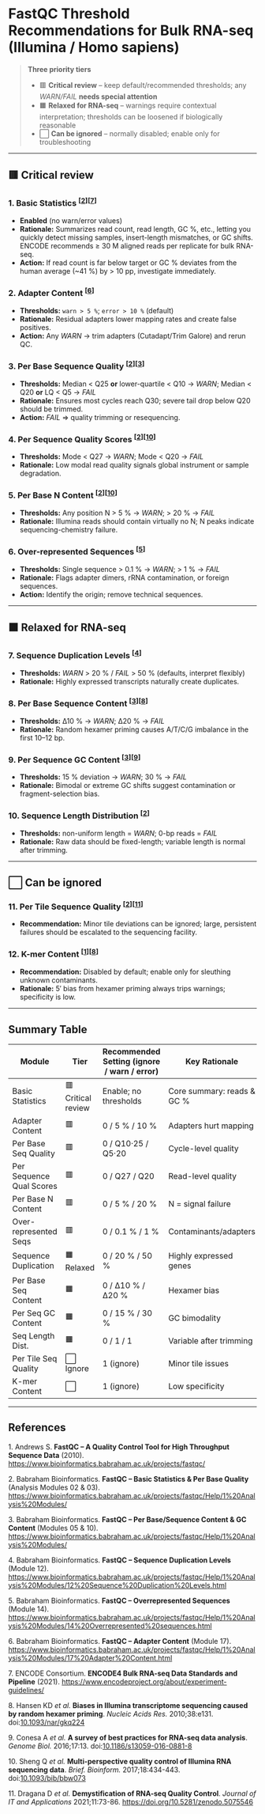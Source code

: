 # FastQC Threshold Recommendations for Bulk RNA-seq (Illumina / **Homo sapiens**)

> **Three priority tiers**  
> * 🟥 **Critical review** – keep default/recommended thresholds; any *WARN/FAIL* **needs special attention**  
> * 🟧 **Relaxed for RNA-seq** – warnings require contextual interpretation; thresholds can be loosened if biologically reasonable  
> * ⬜ **Can be ignored** – normally disabled; enable only for troubleshooting  

---

## 🟥 Critical review

### 1. Basic Statistics   <sup>[<a href="#ref2">2</a>][<a href="#ref7">7</a>]</sup>
* **Enabled** (no warn/error values)  
* **Rationale:** Summarizes read count, read length, GC %, etc., letting you quickly detect missing samples, insert-length mismatches, or GC shifts. ENCODE recommends ≥ 30 M aligned reads per replicate for bulk RNA-seq.  
* **Action:** If read count is far below target or GC % deviates from the human average (~41 %) by > 10 pp, investigate immediately.  

### 2. Adapter Content   <sup>[<a href="#ref6">6</a>]</sup>
* **Thresholds:** `warn > 5 %`; `error > 10 %` (default)  
* **Rationale:** Residual adapters lower mapping rates and create false positives.  
* **Action:** Any *WARN* → trim adapters (Cutadapt/Trim Galore) and rerun QC.  

### 3. Per Base Sequence Quality   <sup>[<a href="#ref2">2</a>][<a href="#ref3">3</a>]</sup>
* **Thresholds:** Median < Q25 **or** lower-quartile < Q10 → *WARN*; Median < Q20 **or** LQ < Q5 → *FAIL*  
* **Rationale:** Ensures most cycles reach Q30; severe tail drop below Q20 should be trimmed.  
* **Action:** *FAIL* ⇒ quality trimming or resequencing.  

### 4. Per Sequence Quality Scores   <sup>[<a href="#ref2">2</a>][<a href="#ref10">10</a>]</sup>
* **Thresholds:** Mode < Q27 → *WARN*; Mode < Q20 → *FAIL*  
* **Rationale:** Low modal read quality signals global instrument or sample degradation.  

### 5. Per Base N Content   <sup>[<a href="#ref2">2</a>][<a href="#ref10">10</a>]</sup>
* **Thresholds:** Any position N > 5 % → *WARN*; > 20 % → *FAIL*  
* **Rationale:** Illumina reads should contain virtually no N; N peaks indicate sequencing-chemistry failure.  

### 6. Over-represented Sequences   <sup>[<a href="#ref5">5</a>]</sup>
* **Thresholds:** Single sequence > 0.1 % → *WARN*; > 1 % → *FAIL*  
* **Rationale:** Flags adapter dimers, rRNA contamination, or foreign sequences.  
* **Action:** Identify the origin; remove technical sequences.  

---

## 🟧 Relaxed for RNA-seq

### 7. Sequence Duplication Levels   <sup>[<a href="#ref4">4</a>]</sup>
* **Thresholds:** *WARN* > 20 % / *FAIL* > 50 % (defaults, interpret flexibly)  
* **Rationale:** Highly expressed transcripts naturally create duplicates.  

### 8. Per Base Sequence Content   <sup>[<a href="#ref3">3</a>][<a href="#ref8">8</a>]</sup>
* **Thresholds:** Δ10 % → *WARN*; Δ20 % → *FAIL*  
* **Rationale:** Random hexamer priming causes A/T/C/G imbalance in the first 10–12 bp.  

### 9. Per Sequence GC Content   <sup>[<a href="#ref3">3</a>][<a href="#ref9">9</a>]</sup>
* **Thresholds:** 15 % deviation → *WARN*; 30 % → *FAIL*  
* **Rationale:** Bimodal or extreme GC shifts suggest contamination or fragment-selection bias.  

### 10. Sequence Length Distribution   <sup>[<a href="#ref2">2</a>]</sup>
* **Thresholds:** non-uniform length = *WARN*; 0-bp reads = *FAIL*  
* **Rationale:** Raw data should be fixed-length; variable length is normal after trimming.  

---

## ⬜ Can be ignored

### 11. Per Tile Sequence Quality   <sup>[<a href="#ref2">2</a>][<a href="#ref11">11</a>]</sup>
* **Recommendation:** Minor tile deviations can be ignored; large, persistent failures should be escalated to the sequencing facility.  

### 12. K-mer Content   <sup>[<a href="#ref1">1</a>][<a href="#ref8">8</a>]</sup>
* **Recommendation:** Disabled by default; enable only for sleuthing unknown contaminants.  
* **Rationale:** 5′ bias from hexamer priming always trips warnings; specificity is low.  

---

## Summary Table

| Module | Tier | Recommended Setting (ignore / warn / error) | Key Rationale |
|---|---|---|---|
| Basic Statistics | 🟥 Critical review | Enable; no thresholds | Core summary: reads & GC % |
| Adapter Content | 🟥 | 0 / 5 % / 10 % | Adapters hurt mapping |
| Per Base Seq Quality | 🟥 | 0 / Q10·25 / Q5·20 | Cycle-level quality |
| Per Sequence Qual Scores | 🟥 | 0 / Q27 / Q20 | Read-level quality |
| Per Base N Content | 🟥 | 0 / 5 % / 20 % | N = signal failure |
| Over-represented Seqs | 🟥 | 0 / 0.1 % / 1 % | Contaminants/adapters |
| Sequence Duplication | 🟧 Relaxed | 0 / 20 % / 50 % | Highly expressed genes |
| Per Base Seq Content | 🟧 | 0 / Δ10 % / Δ20 % | Hexamer bias |
| Per Seq GC Content | 🟧 | 0 / 15 % / 30 % | GC bimodality |
| Seq Length Dist. | 🟧 | 0 / 1 / 1 | Variable after trimming |
| Per Tile Seq Quality | ⬜ Ignore | 1 (ignore) | Minor tile issues |
| K-mer Content | ⬜ | 1 (ignore) | Low specificity |

---

## References

<a id="ref1"></a>1. Andrews S. **FastQC – A Quality Control Tool for High Throughput Sequence Data** (2010). <https://www.bioinformatics.babraham.ac.uk/projects/fastqc/>  

<a id="ref2"></a>2. Babraham Bioinformatics. **FastQC – Basic Statistics & Per Base Quality** (Analysis Modules 02 & 03). <https://www.bioinformatics.babraham.ac.uk/projects/fastqc/Help/1%20Analysis%20Modules/>  

<a id="ref3"></a>3. Babraham Bioinformatics. **FastQC – Per Base/Sequence Content & GC Content** (Modules 05 & 10). <https://www.bioinformatics.babraham.ac.uk/projects/fastqc/Help/1%20Analysis%20Modules/>  

<a id="ref4"></a>4. Babraham Bioinformatics. **FastQC – Sequence Duplication Levels** (Module 12). <https://www.bioinformatics.babraham.ac.uk/projects/fastqc/Help/1%20Analysis%20Modules/12%20Sequence%20Duplication%20Levels.html>  

<a id="ref5"></a>5. Babraham Bioinformatics. **FastQC – Overrepresented Sequences** (Module 14). <https://www.bioinformatics.babraham.ac.uk/projects/fastqc/Help/1%20Analysis%20Modules/14%20Overrepresented%20sequences.html>  

<a id="ref6"></a>6. Babraham Bioinformatics. **FastQC – Adapter Content** (Module 17). <https://www.bioinformatics.babraham.ac.uk/projects/fastqc/Help/1%20Analysis%20Modules/17%20Adapter%20Content.html>  

<a id="ref7"></a>7. ENCODE Consortium. **ENCODE4 Bulk RNA-seq Data Standards and Pipeline** (2021). <https://www.encodeproject.org/about/experiment-guidelines/>  

<a id="ref8"></a>8. Hansen KD *et al.* **Biases in Illumina transcriptome sequencing caused by random hexamer priming**. *Nucleic Acids Res.* 2010;38:e131. doi:[10.1093/nar/gkq224](https://doi.org/10.1093/nar/gkq224)  

<a id="ref9"></a>9. Conesa A *et al.* **A survey of best practices for RNA-seq data analysis**. *Genome Biol.* 2016;17:13. doi:[10.1186/s13059-016-0881-8](https://doi.org/10.1186/s13059-016-0881-8)  

<a id="ref10"></a>10. Sheng Q *et al.* **Multi-perspective quality control of Illumina RNA sequencing data**. *Brief. Bioinform.* 2017;18:434-443. doi:[10.1093/bib/bbw073](https://doi.org/10.1093/bib/bbw073)  

<a id="ref11"></a>11. Dragana D *et al.* **Demystification of RNA-seq Quality Control**. *Journal of IT and Applications* 2021;11:73-86. <https://doi.org/10.5281/zenodo.5075546>
